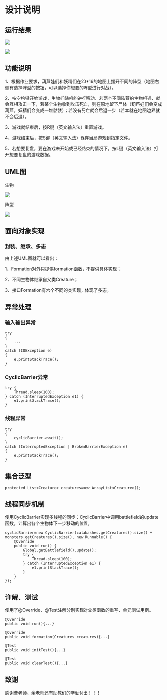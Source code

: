 

# 设计说明

## 运行结果

![](/picture/1.png)

![](/picture/2.png)

## 功能说明

1、根据作业要求，葫芦娃们和妖精们在20*16的地图上摆开不同的阵型（地图右侧有选择阵型的按钮，可以选择你想要的阵型进行对战）。

2、按空格键开始游戏，生物们随机的进行移动，若两个不同阵营的生物相遇，就会互相攻击一下，若某个生物收到攻击死亡，则在原地留下尸体（葫芦娃们会变成葫芦，妖精们会变成一堆骷髅）；若没有死亡就会后退一步（若本就在地图边界就不会后退）。

3、游戏就结束后，按R键（英文输入法）重置游戏。

4、游戏结束后，按S键（英文输入法）保存当局游戏到指定文件。

5、若想要复盘，要在游戏未开始或已经结束的情况下，按L键（英文输入法）打开想要复盘的游戏数据。

## UML图

生物

![](/picture/UML1.png)

阵型

![](/picture/UML2.png)

## 面向对象实现

### 封装、继承、多态

由上述UML图就可以看出：

1、Formation对外只提供formation函数，不提供具体实现；

2、不同生物体继承自父类Creature；

3、接口Formation有六个不同的类实现，体现了多态。

## 异常处理

### 输入输出异常

```
try
{
	...
}
catch (IOException e)
{
    e.printStackTrace();
}
```

### CyclicBarrier异常

```
try {
    Thread.sleep(100);
} catch (InterruptedException e1) {
    e1.printStackTrace();
}
```

### 线程异常

```
try
{
    cyclicBarrier.await();
}
catch (InterruptedException | BrokenBarrierException e)
{
    e.printStackTrace();
}
```

## 集合泛型

```
protected List<Creature> creatures=new ArrayList<Creature>();
```

## 线程同步机制

使用CyclicBarrier实现多线程的同步：CyclicBarrier中调用battlefield的update函数，计算出各个生物体下一步移动的位置。

```
cyclicBarrier=new CyclicBarrier(calabashes.getCreatures().size() + monsters.getCreatures().size(), new Runnable() {
    @Override
    public void run() {
        Global.getBattlefield().update();
        try {
            Thread.sleep(100);
        } catch (InterruptedException e1) {
            e1.printStackTrace();
        }
    }
});
```

## 注解、测试

使用了@Override、@Test注解分别实现对父类函数的重写、单元测试用例。

```
@Override
public void run(){...}

@Override
public void formation(Creatures creatures){...}

@Test
public void initTest(){...}

@Test
public void clearTest(){...}
```

## 致谢

感谢曹老师、余老师还有助教们的辛勤付出！！！